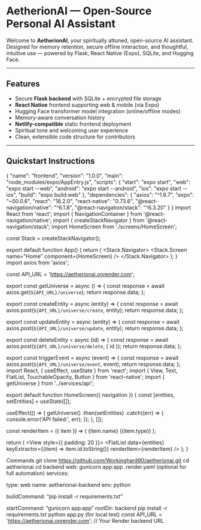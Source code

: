 # AetherionAI — Open-Source Personal AI Assistant

Welcome to **AetherionAI**, your spiritually attuned, open-source AI assistant. Designed for memory retention, secure offline interaction, and thoughtful, intuitive use — powered by Flask, React Native (Expo), SQLite, and Hugging Face.

---

## Features

- Secure **Flask backend** with SQLite + encrypted file storage  
- **React Native** frontend supporting web & mobile (via Expo)  
- Hugging Face transformer model integration (online/offline modes)  
- Memory-aware conversation history  
- **Netlify-compatible** static frontend deployment  
- Spiritual tone and welcoming user experience  
- Clean, extensible code structure for contributors

---

## Quickstart Instructions

{
  "name": "frontend",
  "version": "1.0.0",
  "main": "node_modules/expo/AppEntry.js",
  "scripts": {
    "start": "expo start",
    "web": "expo start --web",
    "android": "expo start --android",
    "ios": "expo start --ios",
    "build": "expo build:web"
  },
  "dependencies": {
    "axios": "^1.6.7",
    "expo": "~50.0.6",
    "react": "18.2.0",
    "react-native": "0.73.6",
    "@react-navigation/native": "^6.1.8",
    "@react-navigation/stack": "^6.3.20"
  }
}
import React from 'react';
import { NavigationContainer } from '@react-navigation/native';
import { createStackNavigator } from '@react-navigation/stack';
import HomeScreen from './screens/HomeScreen';

const Stack = createStackNavigator();

export default function App() {
  return (
    <NavigationContainer>
      <Stack.Navigator>
        <Stack.Screen name="Home" component={HomeScreen} />
      </Stack.Navigator>
    </NavigationContainer>
  );
}
import axios from 'axios';

const API_URL = 'https://aetherionai.onrender.com';

export const getUniverse = async () => {
  const response = await axios.get(`${API_URL}/universe`);
  return response.data;
};

export const createEntity = async (entity) => {
  const response = await axios.post(`${API_URL}/universe/create`, entity);
  return response.data;
};

export const updateEntity = async (entity) => {
  const response = await axios.post(`${API_URL}/universe/update`, entity);
  return response.data;
};

export const deleteEntity = async (id) => {
  const response = await axios.post(`${API_URL}/universe/delete`, { id });
  return response.data;
};

export const triggerEvent = async (event) => {
  const response = await axios.post(`${API_URL}/universe/event`, event);
  return response.data;
};
import React, { useEffect, useState } from 'react';
import { View, Text, FlatList, TouchableOpacity, Button } from 'react-native';
import { getUniverse } from '../services/api';

export default function HomeScreen({ navigation }) {
  const [entities, setEntities] = useState([]);

  useEffect(() => {
    getUniverse()
      .then(setEntities)
      .catch((err) => {
        console.error('API failed:', err);
      });
  }, []);

  const renderItem = ({ item }) => (
    <TouchableOpacity>
      <View>
        <Text>{item.name} ({item.type})</Text>
      </View>
    </TouchableOpacity>
  );

  return (
    <View style={{ padding: 20 }}>
      <FlatList
        data={entities}
        keyExtractor={(item) => item.id.toString()}
        renderItem={renderItem}
      />
    </View>
  );
}

Commands
git clone https://github.com/Workinghard90/aetherionai.git
cd aetherionai
cd backend
web: gunicorn app:app
.render.yaml (optional for full automation)
services:

type: web
name: aetherionai-backend
env: python

buildCommand: “pip install -r requirements.txt”

startCommand: “gunicorn app:app”
rootDir: backend
pip install -r requirements.txt
python app.py (for local test)
const API_URL = 'https://aetherionai.onrender.com'; // Your Render backend URL
